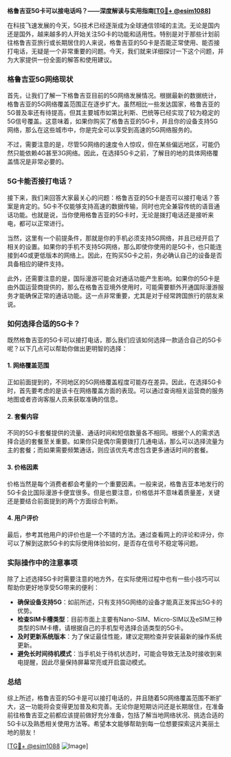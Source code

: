 **格鲁吉亚5G卡可以接电话吗？——深度解读与实用指南[[TG💪+ @esim1088](https://t.me/s/esim1088)]**

在科技飞速发展的今天，5G技术已经逐渐成为全球通信领域的主流。无论是国内还是国外，越来越多的人开始关注5G卡的功能和适用性。特别是对于那些计划前往格鲁吉亚旅行或长期居住的人来说，格鲁吉亚的5G卡是否能正常使用、能否接打电话，无疑是一个非常重要的问题。今天，我们就来详细探讨一下这个问题，并为大家提供一份全面的解答和使用建议。

### 格鲁吉亚5G网络现状

首先，让我们了解一下格鲁吉亚目前的5G网络发展情况。根据最新的数据统计，格鲁吉亚的5G网络覆盖范围正在逐步扩大。虽然相比一些发达国家，格鲁吉亚的5G普及率还有待提高，但其主要城市如第比利斯、巴统等已经实现了较为稳定的5G信号覆盖。这意味着，如果你购买了格鲁吉亚的5G卡，并且你的设备支持5G网络，那么在这些城市中，你是完全可以享受到高速的5G网络服务的。

不过，需要注意的是，尽管5G网络的速度令人惊叹，但在某些偏远地区，可能仍然只能依赖4G甚至3G网络。因此，在选择5G卡之前，了解目的地的具体网络覆盖情况是非常必要的。

### 5G卡能否接打电话？

接下来，我们来回答大家最关心的问题：格鲁吉亚的5G卡是否可以接打电话？答案是肯定的。5G卡不仅能够支持高速的数据传输，同时也完全兼容传统的语音通话功能。也就是说，当你使用格鲁吉亚的5G卡时，无论是拨打电话还是接听来电，都可以正常进行。

当然，这里有一个前提条件，那就是你的手机必须支持5G网络，并且已经开启了相关的设置。如果你的手机不支持5G网络，那么即使你使用的是5G卡，也只能连接到4G或更低版本的网络上。因此，在购买5G卡之前，务必确认自己的设备是否具备相应的硬件支持。

此外，还需要注意的是，国际漫游可能会对通话功能产生影响。如果你的5G卡是由外国运营商提供的，那么在格鲁吉亚境外使用时，可能需要额外开通国际漫游服务才能确保正常的通话功能。这一点非常重要，尤其是对于经常跨国旅行的朋友来说。

### 如何选择合适的5G卡？

既然格鲁吉亚的5G卡可以接打电话，那么我们应该如何选择一款适合自己的5G卡呢？以下几点可以帮助你做出更明智的选择：

#### 1. 网络覆盖范围

正如前面提到的，不同地区的5G网络覆盖程度可能存在差异。因此，在选择5G卡时，首先要考虑的是该卡在网络覆盖方面的表现。可以通过查询相关运营商的服务地图或者咨询客服人员来获取准确的信息。

#### 2. 套餐内容

不同的5G卡套餐提供的流量、通话时间和短信数量各不相同。根据个人的需求选择合适的套餐至关重要。如果你只是偶尔需要拨打几通电话，那么可以选择流量为主的套餐；而如果需要频繁通话，则应该优先考虑包含更多通话时间的套餐。

#### 3. 价格因素

价格当然是每个消费者都会考量的一个重要因素。一般来说，格鲁吉亚本地发行的5G卡会比国际漫游卡便宜很多。但是也要注意，价格低并不意味着质量差，关键还是要结合前面提到的两个方面综合判断。

#### 4. 用户评价

最后，参考其他用户的评价也是一个不错的方法。通过查看网上的评论和评分，你可以了解到这款5G卡的实际使用体验如何，是否存在信号不稳定等问题。

### 实际操作中的注意事项

除了上述选择5G卡时需要注意的地方外，在实际使用过程中也有一些小技巧可以帮助你更好地享受5G带来的便利：

- **确保设备支持5G**：如前所述，只有支持5G网络的设备才能真正发挥出5G卡的优势。
- **检查SIM卡槽类型**：目前市面上主要有Nano-SIM、Micro-SIM以及eSIM三种类型的SIM卡槽，请根据自己的手机型号选择合适类型的5G卡。
- **及时更新系统版本**：为了保证最佳性能，建议定期检查并安装最新的操作系统更新。
- **避免长时间待机模式**：当手机处于待机状态时，可能会导致无法及时接收到来电提醒，因此尽量保持屏幕常亮或开启震动模式。

### 总结

综上所述，格鲁吉亚的5G卡是可以接打电话的，并且随着5G网络覆盖范围不断扩大，这一功能将会变得更加普及和完善。无论你是短期访问还是长期居住，在准备前往格鲁吉亚之前都应该提前做好充分准备，包括了解当地网络状况、挑选合适的5G卡以及熟悉相关使用方法等。希望本文能够帮助到每一位想要探索这片美丽土地的朋友！

[[TG💪+ @esim1088](https://t.me/s/esim1088) ![Image](https://i.postimg.cc/4NQfJmqS/Snipaste-2025-05-13-00-14-12.png)]